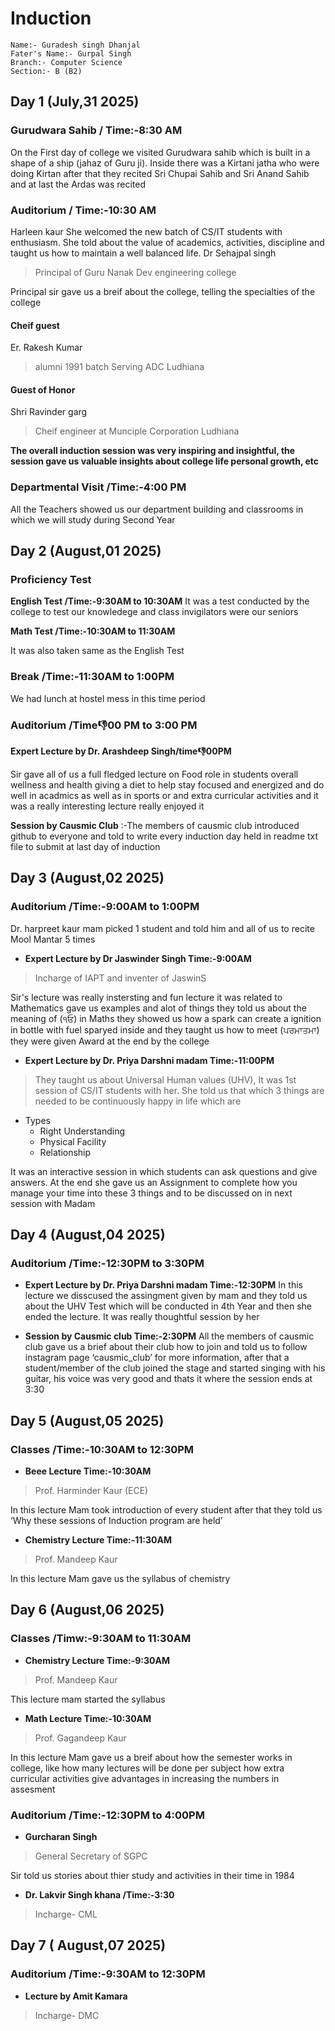 # Induction

    Name:- Guradesh singh Dhanjal
    Fater's Name:- Gurpal Singh
    Branch:- Computer Science 
    Section:- B (B2)


## Day 1 (July,31 2025)

### Gurudwara Sahib        / Time:-8:30 AM
On the First day of college we visited Gurudwara sahib which is built in a shape of a ship (jahaz of Guru ji). Inside there was a Kirtani jatha who were doing Kirtan after that they recited Sri Chupai Sahib and Sri Anand Sahib and at last the Ardas was recited 
### Auditorium      /  Time:-10:30 AM
Harleen kaur
    She welcomed the new batch of CS/IT students with enthusiasm. She told about the value of academics, activities, discipline and taught us how to maintain a well balanced life.
Dr Sehajpal singh                       
>Principal of Guru Nanak Dev engineering college

Principal sir gave us a breif about the college, telling the specialties of the college
#### Cheif guest
Er. Rakesh Kumar
>alumni 1991 batch Serving ADC Ludhiana

#### Guest of Honor
Shri Ravinder garg
> Cheif engineer at Munciple Corporation Ludhiana

**The overall induction session was very inspiring and insightful, the session gave us valuable insights about college life personal growth, etc**
### Departmental Visit /Time:-4:00 PM
 All the Teachers showed us our department building and classrooms in which we will study during Second Year


## Day 2 (August,01 2025) 

### Proficiency Test 
**English Test  /Time:-9:30AM to 10:30AM**
It was a test conducted by the college to test our knowledege 
and class invigilators were our seniors 

**Math Test    /Time:-10:30AM to 11:30AM**

It was also taken same as the English Test

### Break /Time:-11:30AM to 1:00PM
We had lunch at hostel mess in this time period 

### Auditorium /Time:-1:00 PM to 3:00 PM
**Expert Lecture by Dr. Arashdeep Singh/time:-1:00PM**

Sir gave all of us a full fledged lecture on Food role in students overall wellness and health giving a diet to help stay focused and energized and do well in acadmics as well as in sports or and extra curricular activities and it was a really interesting lecture really enjoyed it

**Session by Causmic Club**
:-The members of causmic club introduced github to everyone and told to write every induction day held in readme txt file to submit at last day of induction 


## Day 3 (August,02 2025)
### Auditorium /Time:-9:00AM to 1:00PM
Dr. harpreet kaur mam picked 1 student and told him and all of us to recite Mool Mantar 5 times 
* **Expert Lecture by Dr Jaswinder Singh  Time:-9:00AM**
>Incharge of IAPT and inventer of JaswinS

Sir's lecture was really instersting and fun lecture it was related to Mathematics gave us examples and alot of things they told us about the meaning of (੧ਓ) in Maths they showed us how a spark can create a ignition in bottle with fuel sparyed inside and they taught us how to meet (ਪਰਮਾਤਮਾ) they were given Award at the end by the college 
* **Expert Lecture by Dr. Priya Darshni madam   Time:-11:00PM**

>They taught us about Universal Human values (UHV), It was 1st session of CS/IT students with her. She told us that which 3 things are needed to be continuously happy in life which are
* Types
   * Right Understanding 
   * Physical Facility 
   * Relationship

It was an interactive session in which students can ask questions and give answers. At the end she gave us an Assignment to complete how you manage your time into these 3 things and to be discussed on in next session with Madam 


## Day 4 (August,04 2025)
### Auditorium /Time:-12:30PM to 3:30PM
* **Expert Lecture by Dr. Priya Darshni madam   Time:-12:30PM**
In this lecture we disscused the  assingment given by mam and they told us about the UHV Test which will be conducted in 4th Year and then she ended the lecture. It was really thoughtful session by her

* **Session by Causmic club   Time:-2:30PM**
All the members of causmic club gave us a brief about their club how to join and told us to follow instagram page ‘causmic_club’ for more information, after that a student/member of the club joined the stage and started singing with his guitar, his voice was very good and thats it where the session ends at 3:30


## Day 5 (August,05 2025)
### Classes  /Time:-10:30AM to 12:30PM
* **Beee Lecture   Time:-10:30AM**
> Prof. Harminder Kaur (ECE)

In this lecture Mam took introduction of every student after that they told us ‘Why these sessions of Induction program are held’

* **Chemistry Lecture   Time:-11:30AM**
> Prof. Mandeep Kaur

In this lecture Mam gave us the syllabus of chemistry 


## Day 6 (August,06 2025)
### Classes   /Timw:-9:30AM to 11:30AM
* **Chemistry Lecture   Time:-9:30AM**
>Prof. Mandeep Kaur

This lecture mam started the syllabus 

* **Math Lecture   Time:-10:30AM**
>Prof. Gagandeep Kaur

In this lecture Mam gave us a breif about how the semester works in college, like how many lectures will be done per subject how extra curricular activities give advantages in increasing the numbers in assesment

### Auditorium /Time:-12:30PM to 4:00PM
* **Gurcharan Singh**
> General Secretary of SGPC 

Sir told us stories about thier study and activities in their time in 1984 

* **Dr. Lakvir Singh khana /Time:-3:30** 
> Incharge- CML



## Day 7 ( August,07 2025)
### Auditorium /Time:-9:30AM to 12:30PM
* **Lecture by Amit Kamara**
> Incharge- DMC


